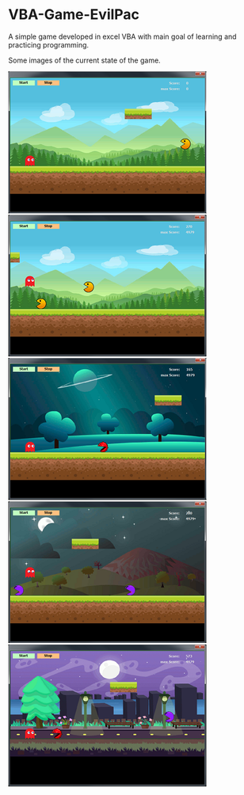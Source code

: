 # VBA-Game-EvilPac
A simple game developed in excel VBA with main goal of learning and practicing programming.

Some images of the current state of the game.

![screenshot1](https://github.com/gtwiedemann/VBA-Game-EvilPac/blob/master/images/screenShot1.png)  ![screenshot2](https://github.com/gtwiedemann/VBA-Game-EvilPac/blob/master/images/screenShot2.png)  ![screenshot3](https://github.com/gtwiedemann/VBA-Game-EvilPac/blob/master/images/screenShot3.png)  ![screenshot4](https://github.com/gtwiedemann/VBA-Game-EvilPac/blob/master/images/screenShot4.png)  ![screenshot5](https://github.com/gtwiedemann/VBA-Game-EvilPac/blob/master/images/screenShot5.png)
